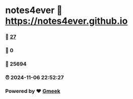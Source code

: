 # notes4ever :link: https://notes4ever.github.io 
### :page_facing_up: [27](https://notes4ever.github.io/tag.html) 
### :speech_balloon: 0 
### :hibiscus: 25694 
### :alarm_clock: 2024-11-06 22:52:27 
### Powered by :heart: [Gmeek](https://github.com/Meekdai/Gmeek)
